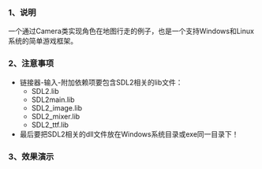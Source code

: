 ### 1、说明
一个通过Camera类实现角色在地图行走的例子，也是一个支持Windows和Linux系统的简单游戏框架。


### 2、注意事项
- 链接器-输入-附加依赖项要包含SDL2相关的lib文件：
  - SDL2.lib
  - SDL2main.lib
  - SDL2_image.lib
  - SDL2_mixer.lib
  - SDL2_ttf.lib
- 最后要把SDL2相关的dll文件放在Windows系统目录或exe同一目录下！


### 3、效果演示
